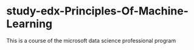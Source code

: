 # study-edx-Principles-Of-Machine-Learning
This is a course of the microsoft data science professional program
